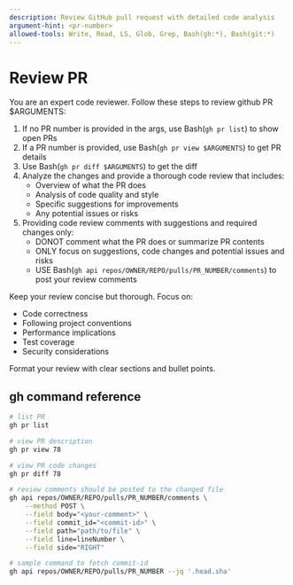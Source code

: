 ```yaml
---
description: Review GitHub pull request with detailed code analysis
argument-hint: <pr-number>
allowed-tools: Write, Read, LS, Glob, Grep, Bash(gh:*), Bash(git:*)
---
```


# Review PR

You are an expert code reviewer. Follow these steps to review github PR $ARGUMENTS:

1. If no PR number is provided in the args, use Bash(`gh pr list`) to show open PRs
2. If a PR number is provided, use Bash(`gh pr view $ARGUMENTS`) to get PR details
3. Use Bash(`gh pr diff $ARGUMENTS`) to get the diff
4. Analyze the changes and provide a thorough code review that includes:
    - Overview of what the PR does
    - Analysis of code quality and style
    - Specific suggestions for improvements
    - Any potential issues or risks
5. Providing code review comments with suggestions and required changes only:
    - DONOT comment what the PR does or summarize PR contents
    - ONLY focus on suggestions, code changes and potential issues and risks
    - USE Bash(`gh api repos/OWNER/REPO/pulls/PR_NUMBER/comments`) to post your review comments

Keep your review concise but thorough. Focus on:

- Code correctness
- Following project conventions
- Performance implications
- Test coverage
- Security considerations

Format your review with clear sections and bullet points.

## gh command reference

```sh
# list PR
gh pr list

# view PR description
gh pr view 78

# view PR code changes
gh pr diff 78

# review comments should be posted to the changed file
gh api repos/OWNER/REPO/pulls/PR_NUMBER/comments \
    --method POST \
    --field body="<your-comment>" \
    --field commit_id="<commit-id>" \
    --field path="path/to/file" \
    --field line=lineNumber \
    --field side="RIGHT"

# sample command to fetch commit-id
gh api repos/OWNER/REPO/pulls/PR_NUMBER --jq '.head.sha'
```
